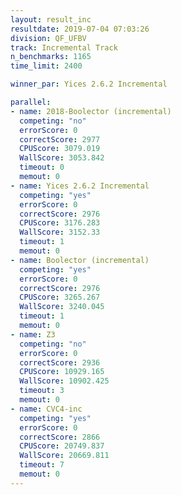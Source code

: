 ```yaml
---
layout: result_inc
resultdate: 2019-07-04 07:03:26
division: QF_UFBV
track: Incremental Track
n_benchmarks: 1165
time_limit: 2400

winner_par: Yices 2.6.2 Incremental

parallel:
- name: 2018-Boolector (incremental)
  competing: "no"
  errorScore: 0
  correctScore: 2977
  CPUScore: 3079.019
  WallScore: 3053.842
  timeout: 0
  memout: 0
- name: Yices 2.6.2 Incremental
  competing: "yes"
  errorScore: 0
  correctScore: 2976
  CPUScore: 3176.283
  WallScore: 3152.33
  timeout: 1
  memout: 0
- name: Boolector (incremental)
  competing: "yes"
  errorScore: 0
  correctScore: 2976
  CPUScore: 3265.267
  WallScore: 3240.045
  timeout: 1
  memout: 0
- name: Z3
  competing: "no"
  errorScore: 0
  correctScore: 2936
  CPUScore: 10929.165
  WallScore: 10902.425
  timeout: 3
  memout: 0
- name: CVC4-inc
  competing: "yes"
  errorScore: 0
  correctScore: 2866
  CPUScore: 20749.837
  WallScore: 20669.811
  timeout: 7
  memout: 0
---
```

